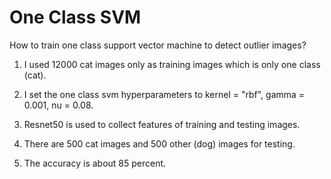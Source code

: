 # One Class SVM

How to train one class support vector machine to detect outlier images?

1. I used 12000 cat images only as training images which is only one class (cat).

2. I set the one class svm hyperparameters to kernel = "rbf", gamma = 0.001, nu = 0.08.

3. Resnet50 is used to collect features of training and testing images.

4. There are 500 cat images and 500 other (dog) images for testing.

5. The accuracy is about 85 percent.
